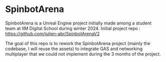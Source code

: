# SpinbotArena

SpinbotArena is a Unreal Engine project initially made among a student team at IIM Digital School during winter 2024. 
Initial project repo : https://github.com/julien-abr/SpinbotArenaV2

The goal of this repo is to rework the SpinbotArena project (mainly the codebase, I will reuse the assets) to integrate GAS and networking multiplayer that we could not implement during the 3 months of the project. 
